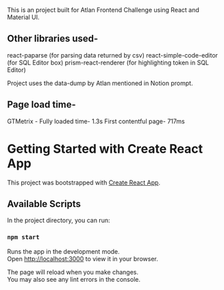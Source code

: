 This is an project built for Atlan Frontend Challenge using React and Material UI.

## Other libraries used-
react-paparse (for parsing data returned by csv)
react-simple-code-editor (for SQL Editor box)
prism-react-renderer (for highlighting token in SQL Editor)

Project uses the data-dump by Atlan mentioned in Notion prompt.

## Page load time-
GTMetrix - Fully loaded time- 1.3s
First contentful page- 717ms

# Getting Started with Create React App

This project was bootstrapped with [Create React App](https://github.com/facebook/create-react-app).

## Available Scripts

In the project directory, you can run:

### `npm start`

Runs the app in the development mode.\
Open [http://localhost:3000](http://localhost:3000) to view it in your browser.

The page will reload when you make changes.\
You may also see any lint errors in the console.

